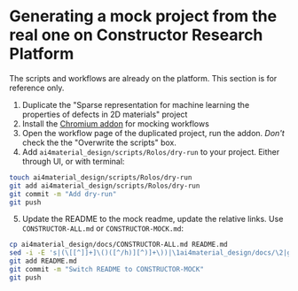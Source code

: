 # Generating a mock project from the real one on Constructor Research Platform
The scripts and workflows are already on the platform. This section is for reference only.
1. Duplicate the "Sparse representation for machine learning the properties of defects in 2D materials" project
2. Install the [Chromium addon](https://github.com/kazeevn/mock-rolos-workflows/) for mocking workflows
3. Open the workflow page of the duplicated project, run the addon. *Don't* check the the "Overwrite the scripts" box.
4. Add `ai4material_design/scripts/Rolos/dry-run` to your project. Either through UI, or with terminal:
```bash
touch ai4material_design/scripts/Rolos/dry-run
git add ai4material_design/scripts/Rolos/dry-run
git commit -m "Add dry-run"
git push
```
5. Update the README to the mock readme, update the relative links. Use `CONSTRUCTOR-ALL.md` or `CONSTRUCTOR-MOCK.md`:
```bash
cp ai4material_design/docs/CONSTRUCTOR-ALL.md README.md
sed -i -E 's|(\[[^]]+]\()([^/h)][^)]+\))|\1ai4material_design/docs/\2|g' README.md 
git add README.md
git commit -m "Switch README to CONSTRUCTOR-MOCK"
git push
```